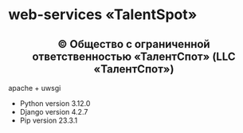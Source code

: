 # web-services «TalentSpot»

<h2 align="center">
© Общество с ограниченной ответственностью 
«ТалентСпот» (LLC «ТалентСпот»)
</h2>

apache + uwsgi

- Python version 3.12.0
- Django version 4.2.7
- Pip version 23.3.1
